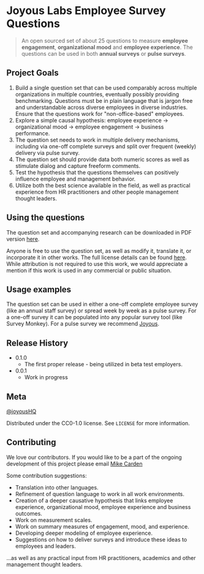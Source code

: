# Joyous Labs Employee Survey Questions
> An open sourced set of about 25 questions to measure **employee engagement**, **organizational mood** and **employee experience**. The questions can be used in both **annual surveys** or **pulse surveys**.

## Project Goals

1. Build a single question set that can be used comparably across multiple organizations in multiple countries, eventually possibly providing benchmarking. Questions must be in plain language that is jargon free and understandable across diverse employees in diverse industries. Ensure that the questions work for "non-office-based" employees.
2. Explore a simple causal hypothesis: employee experience -> organizational mood -> employee engagement -> business performance.
3. The question set needs to work in multiple delivery mechanisms, including via one-off complete surveys and split over frequent (weekly) delivery via pulse survey.
4. The question set should provide data both numeric scores as well as stimulate dialog and capture freeform comments.
5. Test the hypothesis that the questions themselves can positively influence employee and management behavior.
6. Utilize both the best science available in the field, as well as practical experience from HR practitioners and other people management thought leaders.

## Using the questions

The question set and accompanying research can be downloaded in PDF version [here](https://github.com/joyouslabs/employee-survey-questions/blob/master/Joyous_Labs_Employee_Survey_Questions.pdf).

Anyone is free to use the question set, as well as modify it, translate it, or incorporate it in other works. The full license details can be found [here](https://github.com/joyouslabs/employee-survey-questions/blob/master/LICENSE). While attribution is not required to use this work, we would appreciate a mention if this work is used in any commercial or public situation.

## Usage examples

The question set can be used in either a one-off complete employee survey (like an annual staff survey) or spread week by week as a pulse survey. For a one-off survey it can be populated into any popular survey tool (like Survey Monkey). For a pulse survey we recommend [Joyous](https://joyoushq.com/).

## Release History

* 0.1.0
    * The first proper release - being utilized in beta test employers.
* 0.0.1
    * Work in progress

## Meta

[@joyousHQ](https://twitter.com/joyousHQ)

Distributed under the CC0-1.0 license. See ``LICENSE`` for more information.

## Contributing

We love our contributors. If you would like to be a part of the ongoing development of this project please email [Mike Carden](mailto:mike@joyoushq.com?Subject=Contributing")

Some contribution suggestions:
- Translation into other languages.
- Refinement of question language to work in all work environments.
- Creation of a deeper causative hypothesis that links employee experience, organizational mood, employee experience and business outcomes.
- Work on measurement scales.
- Work on summary measures of engagement, mood, and experience.
- Developing deeper modeling of employee experience.
- Suggestions on how to deliver surveys and introduce these ideas to employees and leaders.

...as well as any practical input from HR practitioners, academics and other management thought leaders.
